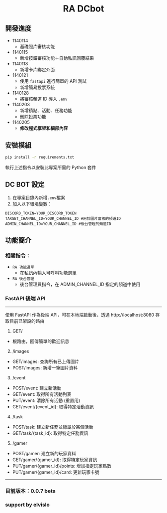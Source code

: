 <h1 align="center">RA DCbot</h1>

## 開發進度
- 1140114  
  - 基礎照片審核功能  
- 1140115  
  - 新增按鈕審核功能＋自動私訊回覆結果  
- 1140118  
  - 新增卡片綁定介面  
- 1140121  
  - 使用 `fastapi` 進行簡單的 API 測試  
  - 新增簡易投票系統  
- 1140128  
  - 將審核頻道 ID 導入 `.env`  
- 1140203  
  - 新增積點、活動、任務功能
  - 刪除投票功能
- 1140205
  - **修改程式框架和細部內容**

## 安裝模組
```bash
pip install -r requirements.txt
```
執行上述指令以安裝此專案所需的 Python 套件

## DC BOT 設定
1.	在專案目錄內新增`.env`檔案
2.	加入以下環境變數：
```dotenv
DISCORD_TOKEN=YOUR_DISCORD_TOKEN
TARGET_CHANNEL_ID=YOUR_CHANNEL_ID #用於圖片審核的頻道ID
ADMIN_CHANNEL_ID=YOUR_CHANNEL_ID #後台管理的頻道ID
```
## 功能簡介
### 相關指令：
  - `RA 功能選單`
    - 在私訊內輸入可呼叫功能選單
  - `RA 後台管理`
    - 後台管理員指令，在 ADMIN_CHANNEL_ID 指定的頻道中使用

### FastAPI 後端 API
---
使用 FastAPI 作為後端 API，可在本地端啟動後，透過 http://localhost:8080 存取目前已架設的路由
1. GET/
- 根路由，回傳簡單的歡迎訊息
2. /images
- GET/images: 查詢所有已上傳圖片
- POST/images: 新增一筆圖片資料
3. /event
- POST/event: 建立新活動
- GET/event: 取得所有活動列表
- PUT/event: 清除所有活動 (重置用)
- GET/event/{event_id}: 取得特定活動資訊
4. /task
- POST/task: 建立新任務並隸屬於某個活動
- GET/task/{task_id}: 取得特定任務資訊
5. /gamer
- POST/gamer: 建立新的玩家資料
- GET/gamer/{gamer_id}: 取得特定玩家資訊
- PUT/gamer/{gamer_id}/points: 增加指定玩家點數
- PUT/gamer/{gamer_id}/card: 更新玩家卡號
---
### 目前版本：0.0.7 beta
### support by elvislo 



